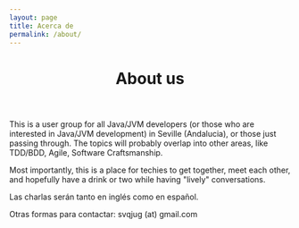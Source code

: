 ```yaml
---
layout: page
title: Acerca de
permalink: /about/
---
```

<header class="post-header">
<h1 class="post-title omeya_green_color" itemprop="name headline">About us</h1>  
</header>
This is a user group for all Java/JVM developers (or those who are interested in Java/JVM development) in Seville (Andalucia), or those just passing through.  The topics will probably overlap into other areas, like TDD/BDD, Agile, Software Craftsmanship.

Most importantly, this is a place for techies to get together, meet each other, and hopefully have a drink or two while having "lively" conversations.

Las charlas serán tanto en inglés como en español.  
 
Otras formas para contactar: 
svqjug (at) gmail.com
